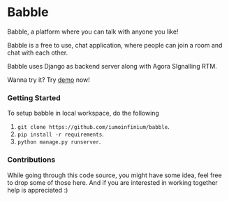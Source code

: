 # Babble

Babble, a platform where you can talk with anyone you like!

Babble is a free to use, chat application, where people can join a room and chat with each other.

Babble uses Django as backend server along with Agora SIgnalling RTM.

Wanna try it?
Try [demo]() now!

### Getting Started

To setup babble in local workspace, do the following

1. `git clone https://github.com/iumoinfinium/babble`.
2. `pip install -r requirements`.
3. `python manage.py runserver`.

### Contributions

While going through this code source, you might have some idea, feel free to drop some of those here.
And if you are interested in working together help is appreciated :)